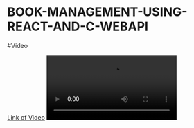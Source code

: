 # BOOK-MANAGEMENT-USING-REACT-AND-C-WEBAPI

#Video


[Link of Video](https://github.com/Vyomrana02/BOOK-MANAGEMENT-USING-REACT-AND-C-WEBAPI/blob/main/BOOK_STORE.mp4)
![Link](https://github.com/Vyomrana02/BOOK-MANAGEMENT-USING-REACT-AND-C-WEBAPI/blob/main/BOOK_STORE.mp4)
